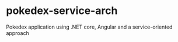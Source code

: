 # pokedex-service-arch
Pokedex application using .NET core, Angular and a service-oriented approach
